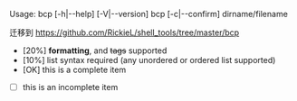 Usage:
       bcp [-h|--help] [-V|--version]
       bcp [-c|--confirm] dirname/filename

迁移到 https://github.com/RickieL/shell_tools/tree/master/bcp 

- [20%] **formatting**, and <del>tags</del> supported
- [10%] list syntax required (any unordered or ordered list supported)
- [OK] this is a complete item
- [ ] this is an incomplete item

